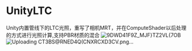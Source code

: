 # UnityLTC
Unity内置管线下的LTC光照，重写了相机MRT，并在ComputeShader以后处理的方式进行光照计算,支持PBR材质的混合
![9DWD41F9Z_MJF}TZ2VL{7OB](https://github.com/checheVollerei/UnityLTC/assets/99083359/2cf5b7dd-d84d-4baa-8a32-58a4f20452da)
![Uploading CT3BS@RNED4Q(CNXRCXD3CV.png…]()
